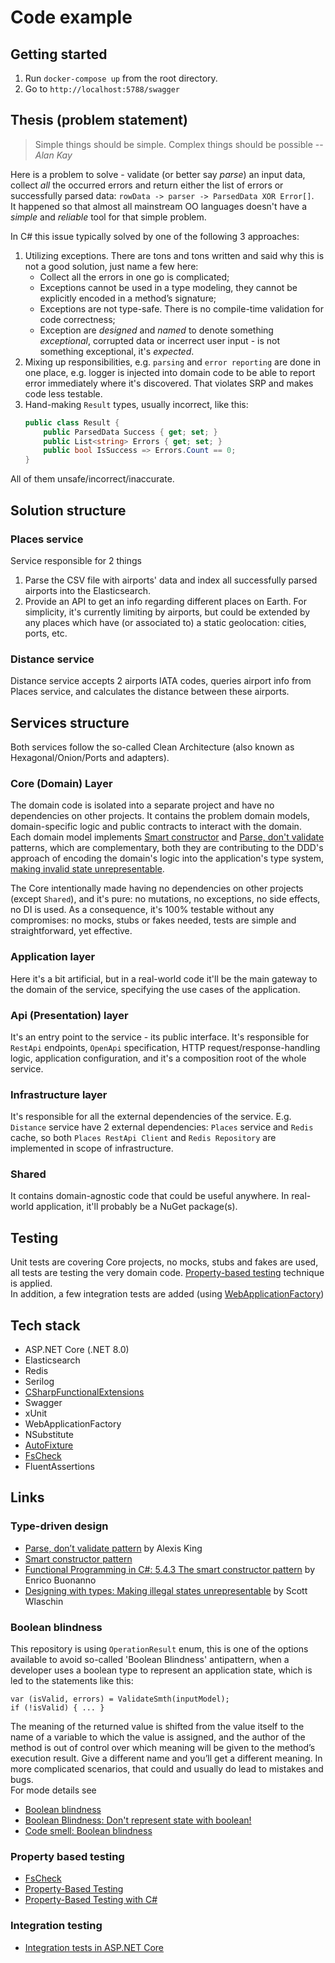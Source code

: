# Code example

## Getting started
1. Run `docker-compose up` from the root directory.
2. Go to `http://localhost:5788/swagger`

## Thesis (problem statement)
> Simple things should be simple. Complex things should be possible
> -- _Alan Kay_

Here is a problem to solve - validate (or better say _parse_) an input data, collect _all_ the occurred errors and return either the list of errors or successfully parsed data: `rowData -> parser -> ParsedData XOR Error[]`.  
It happened so that almost all mainstream OO languages doesn't have a _simple_ and _reliable_ tool for that simple problem.

In C# this issue typically solved by one of the following 3 approaches:
1. Utilizing exceptions. There are tons and tons written and said why this is not a good solution, just name a few here:
   * Collect all the errors in one go is complicated;
   * Exceptions cannot be used in a type modeling, they cannot be explicitly encoded in a method’s signature;
   * Exceptions are not type-safe. There is no compile-time validation for code correctness;
   * Exception are _designed_ and _named_ to denote something _exceptional_, corrupted data or incerrect user input - is not something exceptional, it's _expected_. 
2. Mixing up responsibilities, e.g. `parsing` and `error reporting` are done in one place, e.g. logger is injected into
domain code to be able to report error immediately where it's discovered. That violates SRP and makes code less testable.
3. Hand-making `Result` types, usually incorrect, like this:
   ```csharp
   public class Result {
       public ParsedData Success { get; set; }
       public List<string> Errors { get; set; }
       public bool IsSuccess => Errors.Count == 0;
   }
   ```
All of them unsafe/incorrect/inaccurate.

## Solution structure
### Places service
Service responsible for 2 things
1. Parse the CSV file with airports' data and index all successfully parsed airports into the Elasticsearch.
2. Provide an API to get an info regarding different places on Earth. For simplicity, it's currently limiting by airports, but could be extended by any places which have (or associated to) a static geolocation: cities, ports, etc.

### Distance service
Distance service accepts 2 airports IATA codes, queries airport info from Places service, and calculates the distance between these airports.

## Services structure
Both services follow the so-called Clean Architecture (also known as Hexagonal/Onion/Ports and adapters).
### Core (Domain) Layer
The domain code is isolated into a separate project and have no dependencies on other projects. It contains the problem domain models, domain-specific logic and public contracts to interact with the domain.  
Each domain model implements [Smart constructor](#type-driven-design) and [Parse, don't validate](#type-driven-design) patterns, which are complementary, both they are contributing to the DDD's approach of encoding the domain's logic into the application's type system,  [making invalid state unrepresentable](#type-driven-design).  

The Core intentionally made having no dependencies on other projects (except `Shared`), and it's pure: no mutations, no exceptions, no side effects, no DI is used. As a consequence, it's 100% testable without any compromises: no mocks, stubs or fakes needed, tests are simple and straightforward, yet effective.
### Application layer
Here it's a bit artificial, but in a real-world code it'll be the main gateway to the domain of the service, specifying the use cases of the application.
### Api (Presentation) layer
It's an entry point to the service - its public interface. It's responsible for `RestApi` endpoints, `OpenApi` specification, HTTP request/response-handling logic, application configuration, and it's a composition root of the whole service.
### Infrastructure layer
It's responsible for all the external dependencies of the service. E.g. `Distance` service have 2 external dependencies: `Places` service and `Redis` cache, so both `Places RestApi Client` and `Redis Repository` are implemented in scope of infrastructure.
### Shared
It contains domain-agnostic code that could be useful anywhere. In real-world application, it'll probably be a NuGet package(s).

## Testing
Unit tests are covering Core projects, no mocks, stubs and fakes are used, all tests are testing the very domain code. [Property-based testing](#property-based-testing) technique is applied.  
In addition, a few integration tests are added (using [WebApplicationFactory](#integration-testing))

## Tech stack
* ASP.NET Core (.NET 8.0)
* Elasticsearch
* Redis
* Serilog
* [CSharpFunctionalExtensions](https://github.com/vkhorikov/CSharpFunctionalExtensions)
* Swagger
* xUnit
* WebApplicationFactory
* NSubstitute
* [AutoFixture](https://github.com/AutoFixture/AutoFixture)
* [FsCheck](https://fscheck.github.io/FsCheck)
* FluentAssertions

## Links
### Type-driven design
* [Parse, don’t validate pattern](https://lexi-lambda.github.io/blog/2019/11/05/parse-don-t-validate) by Alexis King
* [Smart constructor pattern](https://wiki.haskell.org/Smart_constructors)
* [Functional Programming in C#: 5.4.3 The smart constructor pattern](https://www.manning.com/books/functional-programming-in-c-sharp-second-edition) by Enrico Buonanno
* [Designing with types: Making illegal states unrepresentable](https://fsharpforfunandprofit.com/posts/designing-with-types-making-illegal-states-unrepresentable) by Scott Wlaschin

### Boolean blindness
This repository is using `OperationResult` enum, this is one of the options available to avoid so-called 'Boolean Blindness' antipattern,
when a developer uses a boolean type to represent an application state, which is led to the statements like this:  
```(csharp)
var (isValid, errors) = ValidateSmth(inputModel);
if (!isValid) { ... }
```
The meaning of the returned value is shifted from the value itself to the name of a variable to which the value is assigned,
and the author of the method is out of control over which meaning will be given to the method’s execution result.
Give a different name and you’ll get a different meaning.
In more complicated scenarios, that could and usually do lead to mistakes and bugs.  
For mode details see
* [Boolean blindness](https://existentialtype.wordpress.com/2011/03/15/boolean-blindness/)
* [Boolean Blindness: Don't represent state with boolean!](https://yveskalume.dev/boolean-blindness-dont-represent-state-with-boolean)
* [Code smell: Boolean blindness](https://runtimeverification.com/blog/code-smell-boolean-blindness)

### Property based testing
* [FsCheck](https://fscheck.github.io/FsCheck)
* [Property-Based Testing](https://fsharpforfunandprofit.com/series/property-based-testing)
* [Property-Based Testing with C#](https://www.codit.eu/blog/property-based-testing-with-c)

### Integration testing
* [Integration tests in ASP.NET Core](https://learn.microsoft.com/en-us/aspnet/core/test/integration-tests)
